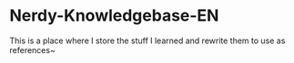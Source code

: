 # Nerdy-Knowledgebase-EN
This is a place where I store the stuff I learned and rewrite them to use as references~
